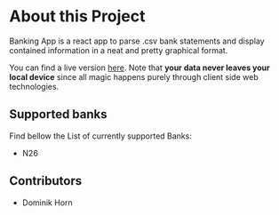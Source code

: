 # About this Project
Banking App is a react app to parse .csv bank statements and display 
contained information in a neat and pretty graphical format.

You can find a live version [here](https://DominikHorn.github.io/BankingApp). Note that **your data never leaves your local device** since all magic happens purely through client side web technologies.

## Supported banks
Find bellow the List of currently supported Banks:
- N26

## Contributors
- Dominik Horn
